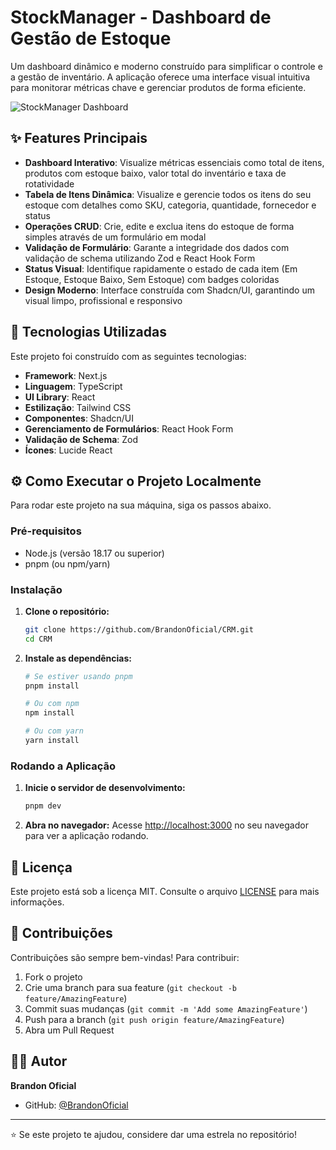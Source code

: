 # StockManager - Dashboard de Gestão de Estoque

Um dashboard dinâmico e moderno construído para simplificar o controle e a gestão de inventário. A aplicação oferece uma interface visual intuitiva para monitorar métricas chave e gerenciar produtos de forma eficiente.

![StockManager Dashboard](https://i.imgur.com/EWVD3J9.png)

## ✨ Features Principais

- **Dashboard Interativo**: Visualize métricas essenciais como total de itens, produtos com estoque baixo, valor total do inventário e taxa de rotatividade
- **Tabela de Itens Dinâmica**: Visualize e gerencie todos os itens do seu estoque com detalhes como SKU, categoria, quantidade, fornecedor e status
- **Operações CRUD**: Crie, edite e exclua itens do estoque de forma simples através de um formulário em modal
- **Validação de Formulário**: Garante a integridade dos dados com validação de schema utilizando Zod e React Hook Form
- **Status Visual**: Identifique rapidamente o estado de cada item (Em Estoque, Estoque Baixo, Sem Estoque) com badges coloridas
- **Design Moderno**: Interface construída com Shadcn/UI, garantindo um visual limpo, profissional e responsivo

## 🚀 Tecnologias Utilizadas

Este projeto foi construído com as seguintes tecnologias:

- **Framework**: Next.js
- **Linguagem**: TypeScript
- **UI Library**: React
- **Estilização**: Tailwind CSS
- **Componentes**: Shadcn/UI
- **Gerenciamento de Formulários**: React Hook Form
- **Validação de Schema**: Zod
- **Ícones**: Lucide React

## ⚙️ Como Executar o Projeto Localmente

Para rodar este projeto na sua máquina, siga os passos abaixo.

### Pré-requisitos

- Node.js (versão 18.17 ou superior)
- pnpm (ou npm/yarn)

### Instalação

1. **Clone o repositório:**
   ```bash
   git clone https://github.com/BrandonOficial/CRM.git
   cd CRM
   ```

2. **Instale as dependências:**
   ```bash
   # Se estiver usando pnpm
   pnpm install
   
   # Ou com npm
   npm install
   
   # Ou com yarn
   yarn install
   ```

### Rodando a Aplicação

1. **Inicie o servidor de desenvolvimento:**
   ```bash
   pnpm dev
   ```

2. **Abra no navegador:**
   Acesse [http://localhost:3000](http://localhost:3000) no seu navegador para ver a aplicação rodando.

## 📝 Licença

Este projeto está sob a licença MIT. Consulte o arquivo [LICENSE](LICENSE) para mais informações.

## 🤝 Contribuições

Contribuições são sempre bem-vindas! Para contribuir:

1. Fork o projeto
2. Crie uma branch para sua feature (`git checkout -b feature/AmazingFeature`)
3. Commit suas mudanças (`git commit -m 'Add some AmazingFeature'`)
4. Push para a branch (`git push origin feature/AmazingFeature`)
5. Abra um Pull Request

## 👨‍💻 Autor

**Brandon Oficial**
- GitHub: [@BrandonOficial](https://github.com/BrandonOficial)

---

⭐ Se este projeto te ajudou, considere dar uma estrela no repositório!
